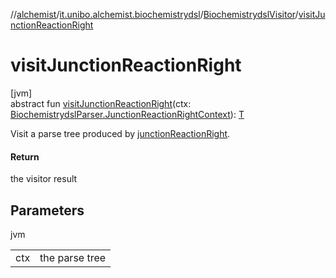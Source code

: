 //[alchemist](../../../index.md)/[it.unibo.alchemist.biochemistrydsl](../index.md)/[BiochemistrydslVisitor](index.md)/[visitJunctionReactionRight](visit-junction-reaction-right.md)

# visitJunctionReactionRight

[jvm]\
abstract fun [visitJunctionReactionRight](visit-junction-reaction-right.md)(ctx: [BiochemistrydslParser.JunctionReactionRightContext](../-biochemistrydsl-parser/-junction-reaction-right-context/index.md)): [T](../../it.unibo.alchemist.model.implementations.conditions/-generic-molecule-present/index.md)

Visit a parse tree produced by [junctionReactionRight](../-biochemistrydsl-parser/junction-reaction-right.md).

#### Return

the visitor result

## Parameters

jvm

| | |
|---|---|
| ctx | the parse tree |
